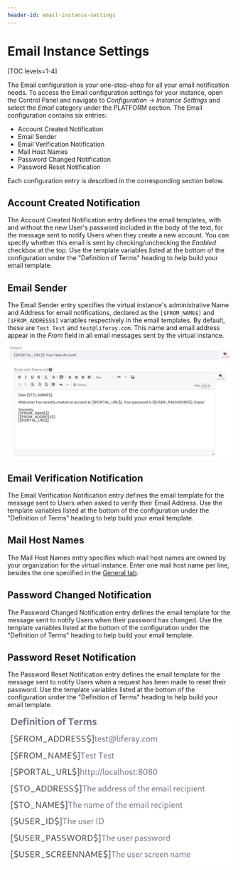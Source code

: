```yaml
---
header-id: email-instance-settings
---
```


# Email Instance Settings

[TOC levels=1-4]

The Email configuration is your one-stop-shop for all your email notification 
needs. To access the Email configuration settings for your instance, open the 
Control Panel and navigate to *Configuration* &rarr; *Instance Settings* and 
select the *Email* category under the PLATFORM section. The Email configuration 
contains six entries:

- Account Created Notification
- Email Sender
- Email Verification Notification
- Mail Host Names
- Password Changed Notification
- Password Reset Notification

Each configuration entry is described in the corresponding section below. 

## Account Created Notification

The Account Created Notification entry defines the email templates, with and 
without the new User's password included in the body of the text, for the 
message sent to notify Users when they create a new account. You can specify 
whether this email is sent by checking/unchecking the *Enabled* checkbox at the 
top. Use the template variables listed at the bottom of the configuration under 
the "Definition of Terms" heading to help build your email template. 

## Email Sender

The Email Sender entry specifies the virtual instance's administrative Name and 
Address for email notifications, declared as the `[$FROM_NAME$]` and 
`[$FROM_ADDRESS$]` variables respectively in the email templates. By default, 
these are `Test Test` and `test@liferay.com`. This name and email address appear 
in the *From* field in all email messages sent by the virtual instance. 

![Figure 1: Customize the email template for the email messages sent to new Users.](../../../../images/instance-settings-account-created.png)

## Email Verification Notification

The Email Verification Notification entry defines the email template for the 
message sent to Users when asked to verify their Email Address. Use the template 
variables listed at the bottom of the configuration under the 
"Definition of Terms" heading to help build your email template. 

## Mail Host Names

The Mail Host Names entry specifies which mail host names are owned by your 
organization for the virtual instance. Enter one mail host name per line, 
besides the one specified in the [General tab](). 

## Password Changed Notification

The Password Changed Notification entry defines the email template for the 
message sent to notify Users when their password has changed. Use the template 
variables listed at the bottom of the configuration under the 
"Definition of Terms" heading to help build your email template. 

## Password Reset Notification

The Password Reset Notification entry defines the email template for the message 
sent to notify Users when a request has been made to reset their password. Use 
the template variables listed at the bottom of the configuration under the 
"Definition of Terms" heading to help build your email template. 

![Figure 2: There are some handy variables available for use in email templates.](../../../../images/instance-settings-definition-of-terms.png)

